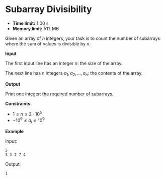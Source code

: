 # Subarray Divisibility







* **Time limit:** 1.00 s
* **Memory limit:** 512 MB



Given an array of $n$ integers, your task is to count the number of subarrays where the sum of values is divisible by $n$.



**Input**



The first input line has an integer $n$: the size of the array.



The next line has $n$ integers $a_1,a_2,\dots,a_n$: the contents of the array.



**Output**



Print one integer: the required number of subarrays.



**Constraints**


* $1 \le n \le 2 \cdot 10^5$ 
* $-10^9 \le a_i \le 10^9$ 

**Example**



Input:

```
5
3 1 2 7 4
```



Output:

`1`



